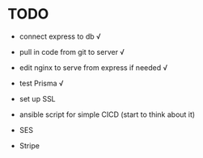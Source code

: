 # TODO

- connect express to db √
- pull in code from git to server √
- edit nginx to serve from express if needed √
- test Prisma √
- set up SSL

- ansible script for simple CICD (start to think about it)

- SES
- Stripe